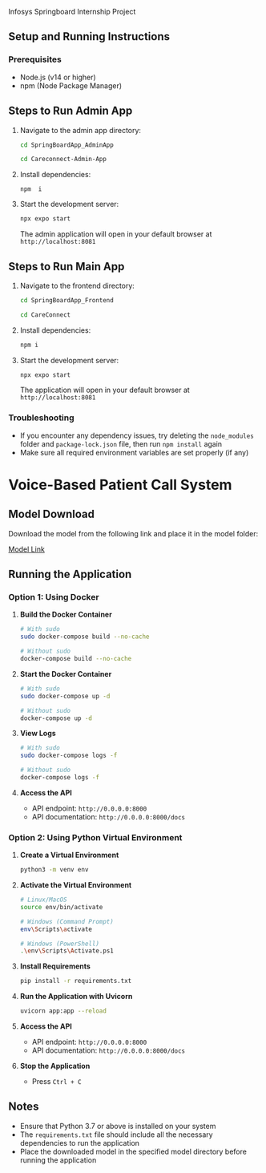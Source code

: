 Infosys Springboard Internship Project 

## Setup and Running Instructions

### Prerequisites
- Node.js (v14 or higher)
- npm (Node Package Manager)

## Steps to Run Admin App
1. Navigate to the admin app directory:
   ```bash
   cd SpringBoardApp_AdminApp
   
   cd Careconnect-Admin-App
   ```

2. Install dependencies:
   ```
   npm  i
   ```

3. Start the development server:
   ```bash
   npx expo start
   ```
   The admin application will open in your default browser at `http://localhost:8081`

## Steps to Run Main App
1. Navigate to the frontend directory:
   ```bash
   cd SpringBoardApp_Frontend

   cd CareConnect
   ```

2. Install dependencies:
   ```bash
   npm i
   ```

3. Start the development server:
   ```bash
   npx expo start
   ```
   The application will open in your default browser at `http://localhost:8081`



### Troubleshooting
- If you encounter any dependency issues, try deleting the `node_modules` folder and `package-lock.json` file, then run `npm install` again
- Make sure all required environment variables are set properly (if any) 


# Voice-Based Patient Call System

## Model Download
Download the model from the following link and place it in the model folder:

[Model Link]()

## Running the Application

### Option 1: Using Docker

1. **Build the Docker Container**
   ```bash
   # With sudo
   sudo docker-compose build --no-cache
   
   # Without sudo
   docker-compose build --no-cache
   ```

2. **Start the Docker Container**
   ```bash
   # With sudo
   sudo docker-compose up -d
   
   # Without sudo
   docker-compose up -d
   ```

3. **View Logs**
   ```bash
   # With sudo
   sudo docker-compose logs -f
   
   # Without sudo
   docker-compose logs -f
   ```

4. **Access the API**
   - API endpoint: `http://0.0.0.0:8000`
   - API documentation: `http://0.0.0.0:8000/docs`

### Option 2: Using Python Virtual Environment

1. **Create a Virtual Environment**
   ```bash
   python3 -m venv env
   ```

2. **Activate the Virtual Environment**
   ```bash
   # Linux/MacOS
   source env/bin/activate
   
   # Windows (Command Prompt)
   env\Scripts\activate
   
   # Windows (PowerShell)
   .\env\Scripts\Activate.ps1
   ```

3. **Install Requirements**
   ```bash
   pip install -r requirements.txt
   ```

4. **Run the Application with Uvicorn**
   ```bash
   uvicorn app:app --reload 
   ```

5. **Access the API**
   - API endpoint: `http://0.0.0.0:8000`
   - API documentation: `http://0.0.0.0:8000/docs`

6. **Stop the Application**
   - Press `Ctrl + C`

## Notes
- Ensure that Python 3.7 or above is installed on your system
- The `requirements.txt` file should include all the necessary dependencies to run the application
- Place the downloaded model in the specified model directory before running the application



